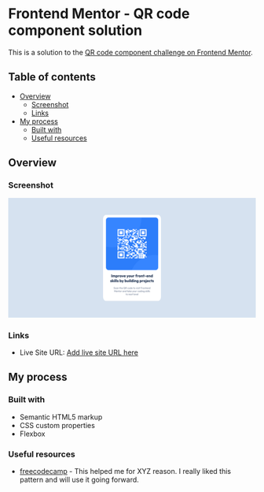 # Frontend Mentor - QR code component solution

This is a solution to the [QR code component challenge on Frontend Mentor](https://www.frontendmentor.io/challenges/qr-code-component-iux_sIO_H).  

## Table of contents

- [Overview](#overview)
  - [Screenshot](#screenshot)
  - [Links](#links)
- [My process](#my-process)
  - [Built with](#built-with)
  - [Useful resources](#useful-resources)

## Overview

### Screenshot

![](./qr_ss.png)

### Links

- Live Site URL: [Add live site URL here](https://ryszawy.github.io/qr-code-component-main/)

## My process

### Built with

- Semantic HTML5 markup
- CSS custom properties
- Flexbox


### Useful resources

- [freecodecamp](https://www.freecodecamp.org/news/css-responsive-image-tutorial/) - This helped me for XYZ reason. I really liked this pattern and will use it going forward.
